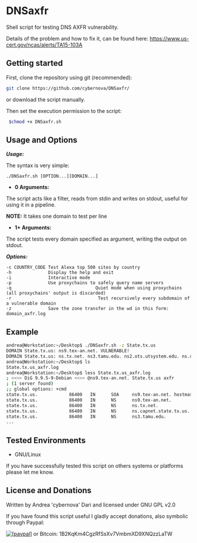 DNSaxfr
====

Shell script for testing DNS AXFR vulnerability.

Details of the problem and how to fix it, can be found here: https://www.us-cert.gov/ncas/alerts/TA15-103A

## Getting started

First, clone the repository using git (recommended):

```bash
git clone https://github.com/cybernova/DNSaxfr/
```
or download the script manually.

Then set the execution permission to the script:

```bash
 $chmod +x DNSaxfr.sh
```

Usage and Options
-----------------

***Usage:***

The syntax is very simple:

```
./DNSaxfr.sh [OPTION...][DOMAIN...]

```

* **0 Arguments:**

The script acts like a filter, reads from stdin and writes on stdout, useful for using it in a pipeline.

**NOTE:** It takes one domain to test per line

* **1+ Arguments:**

The script tests every domain specified as argument, writing the output on stdout.

***Options:***

```
-c COUNTRY_CODE Test Alexa top 500 sites by country
-h              Display the help and exit
-i              Interactive mode
-p              Use proxychains to safely query name servers
-q 							      Quiet mode when using proxychains (all proxychains' output is discarded)
-r							       Test recursively every subdomain of a vulnerable domain
-z              Save the zone transfer in the wd in this form: domain_axfr.log

```

## Example

```bash
andrea@Workstation:~/Desktop$ ./DNSaxfr.sh -z State.tx.us
DOMAIN State.tx.us: ns9.tex-an.net. VULNERABLE!
DOMAIN State.tx.us: ns.tx.net. ns3.tamu.edu. ns2.ots.utsystem.edu. ns.capnet.State.tx.us. tybalt.caltech.edu. NOT VULNERABLE!
andrea@Workstation:~/Desktop$ ls
State.tx.us_axfr.log
andrea@Workstation:~/Desktop$ less State.tx.us_axfr.log
; <<>> DiG 9.9.5-9-Debian <<>> @ns9.tex-an.net. State.tx.us axfr
; (1 server found)
;; global options: +cmd
state.tx.us.            86400   IN      SOA     ns9.tex-an.net. hostmaster.capnet.state.tx.us. 2015060902 7200 3600 3456000 900
state.tx.us.            86400   IN      NS      ns9.tex-an.net.
state.tx.us.            86400   IN      NS      ns.tx.net.
state.tx.us.            86400   IN      NS      ns.capnet.state.tx.us.
state.tx.us.            86400   IN      NS      ns3.tamu.edu.
...
```

## Tested Environments

* GNU/Linux

If you have successfully tested this script on others systems or platforms please let me know.

License and Donations
-------

Written by Andrea 'cybernova' Dari and licensed under GNU GPL v2.0

If you have found this script useful I gladly accept donations, also symbolic through Paypal:

<a href="https://www.paypal.com/cgi-bin/webscr?cmd=_donations&business=andreadari91%40gmail%2ecom&lc=IT&item_name=Andrea%20Dari%20IT%20independent%20researcher&currency_code=EUR&bn=PP%2dDonationsBF%3abtn_donateCC_LG%2egif%3aNonHostedGuest"><img src="https://www.paypalobjects.com/en_US/i/btn/btn_donate_LG.gif" alt="[paypal]" /></a> or Bitcoin: 1B2KqKm4CgzRfSsXv7VmbmXD9XNQzzLaTW

